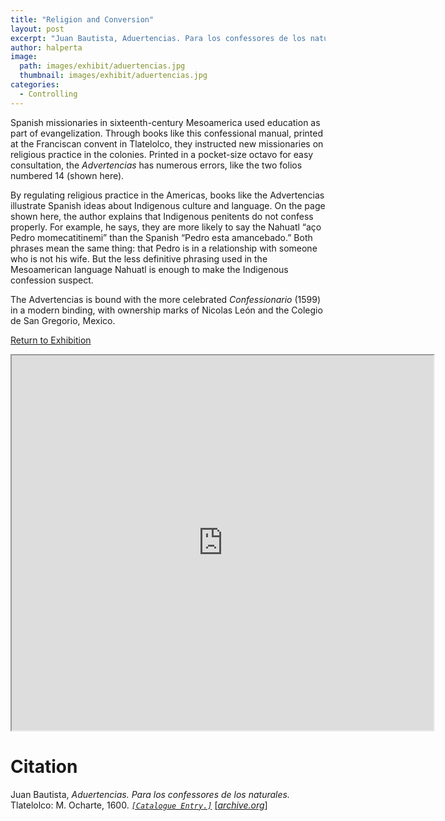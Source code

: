 ```yaml
---
title: "Religion and Conversion"
layout: post
excerpt: "Juan Bautista, Aduertencias. Para los confessores de los naturales. Tlatelolco: M. Ocharte, 1600."
author: halperta
image: 
  path: images/exhibit/aduertencias.jpg
  thumbnail: images/exhibit/aduertencias.jpg
categories:
  - Controlling
---
```


Spanish missionaries in sixteenth-century Mesoamerica used education as part of evangelization. Through books like this confessional manual, printed at the Franciscan convent in Tlatelolco, they instructed new missionaries on religious practice in the colonies. Printed in a pocket-size octavo for easy consultation, the *Advertencias* has numerous errors, like the two folios numbered 14 (shown here).

By regulating religious practice in the Americas, books like the Advertencias illustrate Spanish ideas about Indigenous culture and language. On the page shown here, the author explains that Indigenous penitents do not confess properly. For example, he says, they are more likely to say the Nahuatl “aço Pedro momecatitinemi” than the Spanish “Pedro esta amancebado.” Both phrases mean the same thing: that Pedro is in a relationship with someone who is not his wife. But the less definitive phrasing used in the Mesoamerican language Nahuatl is enough to make the Indigenous confession suspect.

The Advertencias is bound with the more celebrated *Confessionario* (1599) in a modern binding, with ownership marks of Nicolas León and the Colegio de San Gregorio, Mexico.

[Return to Exhibition](/2019-bookhistory/exhibition/)

<!-- https://archive.org/details/aduertenciaspara00juan/page/n61 -->
<iframe src="https://archive.org/details/aduertenciaspara00juan/?ui=embed#mode/2up/page/61" width="675px" height="600px"></iframe>

# Citation

Juan Bautista, *Aduertencias. Para los confessores de los naturales.* Tlatelolco: M. Ocharte, 1600. [*`[Catalogue Entry.]`*](https://search.library.brown.edu/catalog/b3289740) [\[*archive.org*\]](https://archive.org/details/aduertenciaspara00juan)